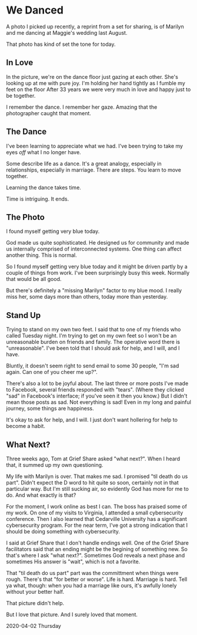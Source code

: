 # We Danced

A photo I picked up recently, a reprint from a set for sharing,
is of Marilyn and me dancing at Maggie's wedding last August.

That photo has kind of set the tone for today.

## In Love

In the picture, we're on the dance floor just gazing at each other.
She's looking up at me with pure joy. I'm holding her hand tightly
as I fumble my feet on the floor After 33 years we were very much
in love and happy just to be together.

I remember the dance. I remember her gaze.
Amazing that the photographer caught that moment.

## The Dance

I've been learning to appreciate what we had.
I've been trying to take my eyes *off* what I no longer have.

Some describe life as a dance.
It's a great analogy, especially in relationships,
especially in marriage. There are steps. You learn to move together.

Learning the dance takes time.

Time is intriguing. It ends.

## The Photo

I found myself getting very blue today.

God made us quite sophisticated. He designed us for community
and made us internally comprised of interconnected systems.
One thing can affect another thing. This is normal.

So I found myself getting very blue today
and it might be driven partly by a couple of things from work.
I've been surprisingly busy this week. Normally that would be all good.

But there's definitely a "missing Marilyn" factor to my blue mood.
I really miss her, some days more than others, today more than
yesterday.

## Stand Up

Trying to stand on my own two feet.
I said that to one of my friends who called Tuesday night.
I'm trying to get on my own feet so I won't be an unreasonable
burden on friends and family. The operative word there is
"unreasonable". I've been told that I should ask for help,
and I will, and I have.

Bluntly, it doesn't seem right to send email to some 30 people,
"I'm sad again. Can one of you cheer me up?".

There's also a lot to be joyful about. The last three or more posts
I've made to Facebook, several friends responded with "tears".
(Where they clicked "sad" in Facebook's interface; if you've seen it
then you know.) But I didn't mean those posts as sad. Not everything
is sad! Even in my long and painful journey, some things are happiness.

It's okay to ask for help, and I will.
I just don't want hollering for help to become a habit.

## What Next?

Three weeks ago, Tom at Grief Share asked "what next?".
When I heard that, it summed up my own questioning.

My life with Marilyn is over. That makes me sad. 
I promised "til death do us part". Didn't expect the D word
to hit quite so soon, certainly not in that particular way.
But I'm still sucking air, so evidently God has more for me to do.
And what exactly is that?

For the moment, I work online as best I can.
The boss has praised some of my work. On one of my visits to Virginia,
I attended a small cybersecurity conference. Then I also learned that
Cedarville University has a significant cybersecurity program.
For the near term, I've got a strong indication that I should be
doing something with cybersecurity.

I said at Grief Share that I don't handle endings well.
One of the Grief Share facilitators said that an ending might be
the begining of something new. So that's where I ask "what next?".
Sometimes God reveals a next phase and sometimes His answer is "wait",
which is not a favorite.

That "til death do us part" part was the committment when things were
rough. There's that "for better or worse". Life is hard. Marriage is
hard. Tell ya what, though: when you had a marriage like ours,
it's awfully lonely without your better half.

That picture didn't help.

But I love that picture. And I surely loved that moment.

2020-04-02 Thursday


